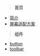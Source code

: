 >**首页**
* [简介](/)
* [屏幕适配方案](/autoscreen)
  

>**组件**
* [button](/compoments/button) 
* [toolbar](/compoments/toolbar)